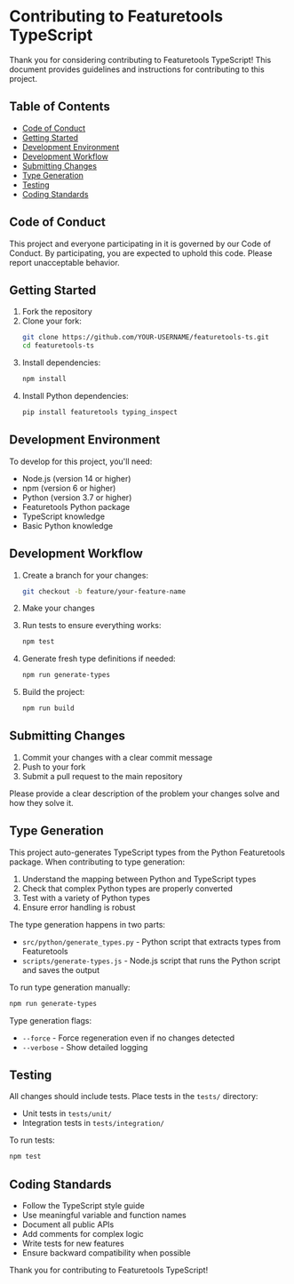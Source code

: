 # Contributing to Featuretools TypeScript

Thank you for considering contributing to Featuretools TypeScript! This document provides guidelines and instructions for contributing to this project.

## Table of Contents

- [Code of Conduct](#code-of-conduct)
- [Getting Started](#getting-started)
- [Development Environment](#development-environment)
- [Development Workflow](#development-workflow)
- [Submitting Changes](#submitting-changes)
- [Type Generation](#type-generation)
- [Testing](#testing)
- [Coding Standards](#coding-standards)

## Code of Conduct

This project and everyone participating in it is governed by our Code of Conduct. By participating, you are expected to uphold this code. Please report unacceptable behavior.

## Getting Started

1. Fork the repository
2. Clone your fork:
   ```bash
   git clone https://github.com/YOUR-USERNAME/featuretools-ts.git
   cd featuretools-ts
   ```
3. Install dependencies:
   ```bash
   npm install
   ```
4. Install Python dependencies:
   ```bash
   pip install featuretools typing_inspect
   ```

## Development Environment

To develop for this project, you'll need:

- Node.js (version 14 or higher)
- npm (version 6 or higher)
- Python (version 3.7 or higher)
- Featuretools Python package
- TypeScript knowledge
- Basic Python knowledge

## Development Workflow

1. Create a branch for your changes:
   ```bash
   git checkout -b feature/your-feature-name
   ```

2. Make your changes
3. Run tests to ensure everything works:
   ```bash
   npm test
   ```
4. Generate fresh type definitions if needed:
   ```bash
   npm run generate-types
   ```
5. Build the project:
   ```bash
   npm run build
   ```

## Submitting Changes

1. Commit your changes with a clear commit message
2. Push to your fork
3. Submit a pull request to the main repository

Please provide a clear description of the problem your changes solve and how they solve it.

## Type Generation

This project auto-generates TypeScript types from the Python Featuretools package. When contributing to type generation:

1. Understand the mapping between Python and TypeScript types
2. Check that complex Python types are properly converted
3. Test with a variety of Python types
4. Ensure error handling is robust

The type generation happens in two parts:
- `src/python/generate_types.py` - Python script that extracts types from Featuretools
- `scripts/generate-types.js` - Node.js script that runs the Python script and saves the output

To run type generation manually:
```bash
npm run generate-types
```

Type generation flags:
- `--force` - Force regeneration even if no changes detected
- `--verbose` - Show detailed logging

## Testing

All changes should include tests. Place tests in the `tests/` directory:

- Unit tests in `tests/unit/`
- Integration tests in `tests/integration/`

To run tests:
```bash
npm test
```

## Coding Standards

- Follow the TypeScript style guide
- Use meaningful variable and function names
- Document all public APIs
- Add comments for complex logic
- Write tests for new features
- Ensure backward compatibility when possible

Thank you for contributing to Featuretools TypeScript! 